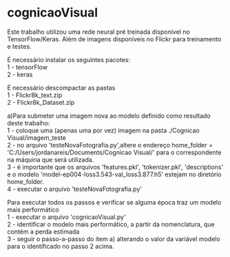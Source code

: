 # cognicaoVisual

Este trabalho utilizou uma rede neural pré treinada disponível no TensorFlow/Keras.
Além de imagens disponíveis no Flickr para treinamento e testes.

É necessário instalar os seguintes pacotes:</br>
1 - tensorFlow</br>
2 - keras</br>

É necessário descompactar as pastas </br>
1 - Flickr8k_text.zip</br>
2 - Flickr8k_Dataset.zip</br>

a)Para submeter uma imagem nova ao modelo definido como resultado deste trabalho:</br>
1 - coloque uma (apenas uma por vez) imagem na pasta ./Cognicao Visual/imagem_teste</br>
2 - no arquivo 'testeNovaFotografia.py',altere o endereço home_folder = 'C:/Users/jordanareis/Documents/Cognicao Visual/' para o correspondente na máquina que será utilizada.</br>
3 - é importante que os arquivos 'features.pkl', 'tokenizer.pkl', 'descriptions' e o modelo 'model-ep004-loss3.543-val_loss3.877.h5' estejam no diretório home_folder.</br>
4 - executar o arquivo 'testeNovaFotografia.py'</br>

Para executar todos os passos e verificar se alguma época traz um modelo mais performático</br>
1 - executar o arquivo 'cognicaoVisual.py'</br>
2 - identificar o modelo mais performático, a partir da nomenclatura, que contém a perda estimada</br>
3 - seguir o passo-a-passo do item a) alterando o valor da variável modelo para o identificado no passo 2 acima.</br>
